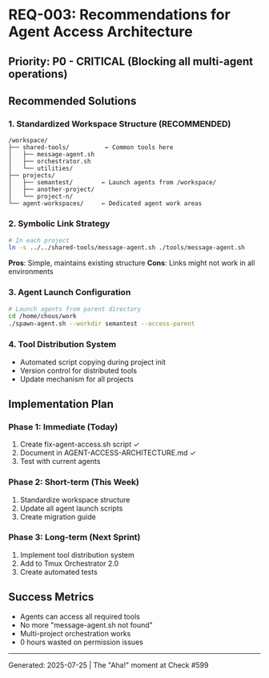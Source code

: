 # REQ-003: Recommendations for Agent Access Architecture

## Priority: P0 - CRITICAL (Blocking all multi-agent operations)

## Recommended Solutions

### 1. Standardized Workspace Structure (RECOMMENDED)
```
/workspace/
├── shared-tools/          ← Common tools here
│   ├── message-agent.sh
│   ├── orchestrator.sh
│   └── utilities/
├── projects/
│   ├── semantest/        ← Launch agents from /workspace/
│   ├── another-project/
│   └── project-n/
└── agent-workspaces/     ← Dedicated agent work areas
```

### 2. Symbolic Link Strategy
```bash
# In each project
ln -s ../../shared-tools/message-agent.sh ./tools/message-agent.sh
```
**Pros**: Simple, maintains existing structure
**Cons**: Links might not work in all environments

### 3. Agent Launch Configuration
```bash
# Launch agents from parent directory
cd /home/chous/work
./spawn-agent.sh --workdir semantest --access-parent
```

### 4. Tool Distribution System
- Automated script copying during project init
- Version control for distributed tools
- Update mechanism for all projects

## Implementation Plan

### Phase 1: Immediate (Today)
1. Create fix-agent-access.sh script ✓
2. Document in AGENT-ACCESS-ARCHITECTURE.md ✓
3. Test with current agents

### Phase 2: Short-term (This Week)
1. Standardize workspace structure
2. Update all agent launch scripts
3. Create migration guide

### Phase 3: Long-term (Next Sprint)
1. Implement tool distribution system
2. Add to Tmux Orchestrator 2.0
3. Create automated tests

## Success Metrics
- Agents can access all required tools
- No more "message-agent.sh not found"
- Multi-project orchestration works
- 0 hours wasted on permission issues

---
Generated: 2025-07-25 | The "Aha!" moment at Check #599